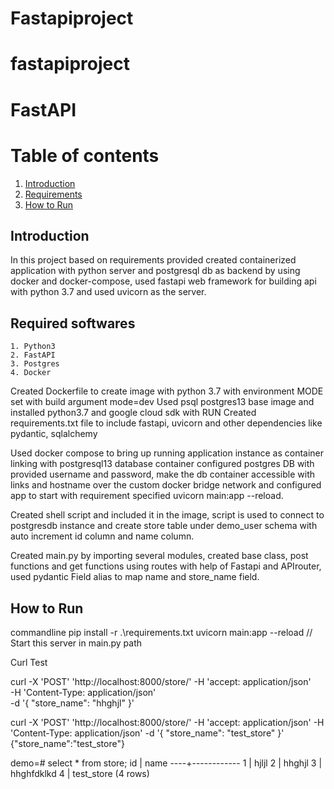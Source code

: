 # Fastapiproject


# fastapiproject

# FastAPI

# Table of contents
1. [Introduction](#introduction)
2. [Requirements](#requirements)
4. [How to Run](#howtorun)

## Introduction <a name="introduction"></a>
  In this project based on requirements provided created containerized application
  with python server and postgresql db as backend by using docker and docker-compose, 
  used fastapi web framework for  building api with python 3.7 and used uvicorn as the server.

## Required softwares <a name="requirements"></a>

    1. Python3
    2. FastAPI
    3. Postgres
    4. Docker
    
    
    
 Created  Dockerfile to create image with python 3.7 with environment MODE set with
 build argument mode=dev
 Used psql postgres13 base image and installed python3.7 and google cloud sdk with RUN
 Created requirements.txt file to include  fastapi, uvicorn and other dependencies like pydantic, sqlalchemy
 
 
 Used docker compose to bring up running application instance as container
 linking with postgresql13 database container configured postgres DB with provided
 username and password, make the db container accessible with links and hostname 
 over the custom docker bridge network and configured app to start with requirement specified
 uvicorn main:app --reload.
 
 
 Created shell script and included it in the image, script is used to connect to postgresdb instance
 and create store table  under demo_user schema with auto increment id column
 and name column.
 
 
 Created main.py by importing several modules, created base class, post functions
 and get functions using routes with help of Fastapi and APIrouter, used pydantic 
 Field alias to map name and store_name field.
 
 
 
## How to Run <a name="howtorun"></a>
commandline
    pip install -r .\requirements.txt
    uvicorn main:app --reload // Start this server in main.py path





Curl Test

curl -X 'POST'  'http://localhost:8000/store/' -H 'accept: application/json' \
  -H 'Content-Type: application/json' \
  -d '{
  "store_name": "hhghjl"
}'


 curl -X 'POST'  'http://localhost:8000/store/' -H 'accept: application/json'   -H 'Content-Type: application/json'   -d '{
  "store_name": "test_store"
}'
{"store_name":"test_store"}



demo=#  select * from store;
 id |    name
----+------------
  1 | hjljl
  2 | hhghjl
  3 | hhghfdklkd
  4 | test_store
(4 rows)



